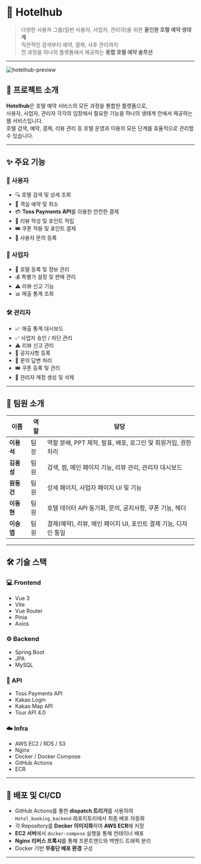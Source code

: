# 🏨 Hotelhub

> 다양한 사용자 그룹(일반 사용자, 사업자, 관리자)을 위한 **올인원 호텔 예약 생태계**  
> 직관적인 검색부터 예약, 결제, 사후 관리까지  
> 전 과정을 하나의 플랫폼에서 제공하는 **종합 호텔 예약 솔루션**

---

![hotelhub-preview](docs/preview.png)

## 🌿 프로젝트 소개
**Hotelhub**은 호텔 예약 서비스의 모든 과정을 통합한 플랫폼으로,  
사용자, 사업자, 관리자 각각의 입장에서 필요한 기능을 하나의 생태계 안에서 제공하는 웹 서비스입니다.  
호텔 검색, 예약, 결제, 리뷰 관리 등 호텔 운영과 이용의 모든 단계를 효율적으로 관리할 수 있습니다.

---

## ✨ 주요 기능

### 👤 사용자
- 🔍 호텔 검색 및 상세 조회  
- 🏨 객실 예약 및 취소  
- 💳 **Toss Payments API**를 이용한 안전한 결제  
- 🧾 리뷰 작성 및 포인트 적립  
- 🎟️ 쿠폰 적용 및 포인트 결제  
- 💬 사용자 문의 등록

### 🏢 사업자
- 🏨 호텔 등록 및 정보 관리  
- 💰 특별가 설정 및 판매 관리  
- ⚠️ 리뷰 신고 기능  
- 📊 매출 통계 조회  

### 🛠 관리자
- 📈 매출 통계 대시보드  
- ✅ 사업자 승인 / 차단 관리  
- ⚠️ 리뷰 신고 관리  
- 📢 공지사항 등록  
- 💬 문의 답변 처리  
- 🎟️ 쿠폰 등록 및 관리  
- 👥 관리자 계정 생성 및 삭제  

---

## 👥 팀원 소개

| 이름 | 역할 | 담당 |
|------|------|------|
| **이용석** | 팀장 | 역할 분배, PPT 제작, 발표, 배포, 로그인 및 회원가입, 권한 처리 |
| **김용성** | 팀원 | 검색, 찜, 메인 페이지 기능, 리뷰 관리, 관리자 대시보드 |
| **원동건** | 팀원 | 상세 페이지, 사업자 페이지 UI 및 기능 |
| **이동현** | 팀원 | 호텔 데이터 API 동기화, 문의, 공지사항, 쿠폰 기능, 헤더 |
| **이승엽** | 팀원 | 결제(예약), 리뷰, 메인 페이지 UI, 포인트 결제 기능, 디자인 통일 |

---

## 🛠 기술 스택

### 💻 Frontend
- Vue 3  
- Vite  
- Vue Router  
- Pinia  
- Axios  

### ⚙️ Backend
- Spring Boot  
- JPA  
- MySQL  

### 🔗 API
- Toss Payments API  
- Kakao Login  
- Kakao Map API  
- Tour API 4.0  

### ☁️ Infra
- AWS EC2 / RDS / S3  
- Nginx  
- Docker / Docker Compose  
- GitHub Actions  
- ECR  

---

## 🚀 배포 및 CI/CD

- GitHub Actions를 통한 **dispatch 트리거**를 사용하여  
  `Hotel_booking_backend` 레포지토리에서 최종 배포 자동화  
- 각 Repository를 **Docker 이미지화**하여 **AWS ECR**에 저장  
- **EC2 서버**에서 `docker-compose` 실행을 통해 컨테이너 배포  
- **Nginx 리버스 프록시**를 통해 프론트엔드와 백엔드 트래픽 분리  
- Docker 기반 **무중단 배포 환경** 구성  

---
